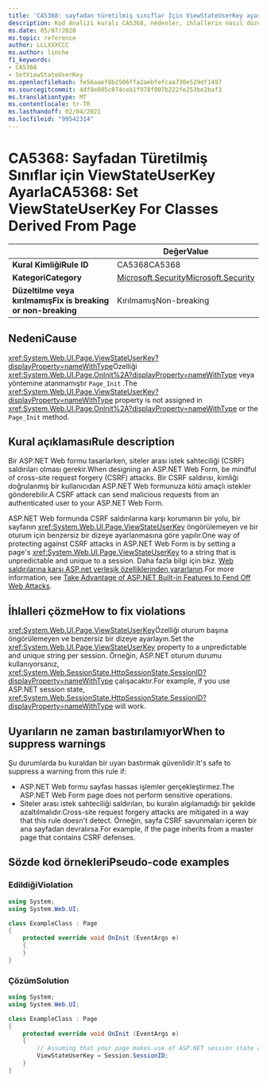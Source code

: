 ```yaml
---
title: 'CA5368: sayfadan türetilmiş sınıflar Için ViewStateUserKey ayarla (kod analizi)'
description: Kod Analizi kuralı CA5368, nedenler, ihlallerin nasıl düzeltileceğini ve ne zaman bastıralınacağını içeren bilgiler sağlar.
ms.date: 05/07/2020
ms.topic: reference
author: LLLXXXCCC
ms.author: linche
f1_keywords:
- CA5368
- SetViewStateUserKey
ms.openlocfilehash: fe56aaef8b2506ffa2aebfefcaa730e529df1497
ms.sourcegitcommit: 4df8e005c074ceb1f978f007b222fe253be2baf3
ms.translationtype: MT
ms.contentlocale: tr-TR
ms.lasthandoff: 02/04/2021
ms.locfileid: "99542314"
---
```

# <a name="ca5368-set-viewstateuserkey-for-classes-derived-from-page"></a><span data-ttu-id="6bbbc-103">CA5368: Sayfadan Türetilmiş Sınıflar için ViewStateUserKey Ayarla</span><span class="sxs-lookup"><span data-stu-id="6bbbc-103">CA5368: Set ViewStateUserKey For Classes Derived From Page</span></span>

| | <span data-ttu-id="6bbbc-104">Değer</span><span class="sxs-lookup"><span data-stu-id="6bbbc-104">Value</span></span> |
|-|-|
| <span data-ttu-id="6bbbc-105">**Kural Kimliği**</span><span class="sxs-lookup"><span data-stu-id="6bbbc-105">**Rule ID**</span></span> |<span data-ttu-id="6bbbc-106">CA5368</span><span class="sxs-lookup"><span data-stu-id="6bbbc-106">CA5368</span></span>|
| <span data-ttu-id="6bbbc-107">**Kategori**</span><span class="sxs-lookup"><span data-stu-id="6bbbc-107">**Category**</span></span> |[<span data-ttu-id="6bbbc-108">Microsoft.Security</span><span class="sxs-lookup"><span data-stu-id="6bbbc-108">Microsoft.Security</span></span>](security-warnings.md)|
| <span data-ttu-id="6bbbc-109">**Düzeltilme veya kırılmamış**</span><span class="sxs-lookup"><span data-stu-id="6bbbc-109">**Fix is breaking or non-breaking**</span></span> |<span data-ttu-id="6bbbc-110">Kırılmamış</span><span class="sxs-lookup"><span data-stu-id="6bbbc-110">Non-breaking</span></span>|

## <a name="cause"></a><span data-ttu-id="6bbbc-111">Nedeni</span><span class="sxs-lookup"><span data-stu-id="6bbbc-111">Cause</span></span>

<span data-ttu-id="6bbbc-112"><xref:System.Web.UI.Page.ViewStateUserKey?displayProperty=nameWithType>Özelliği <xref:System.Web.UI.Page.OnInit%2A?displayProperty=nameWithType> veya yöntemine atanmamıştır `Page_Init` .</span><span class="sxs-lookup"><span data-stu-id="6bbbc-112">The <xref:System.Web.UI.Page.ViewStateUserKey?displayProperty=nameWithType> property is not assigned in <xref:System.Web.UI.Page.OnInit%2A?displayProperty=nameWithType> or the `Page_Init` method.</span></span>

## <a name="rule-description"></a><span data-ttu-id="6bbbc-113">Kural açıklaması</span><span class="sxs-lookup"><span data-stu-id="6bbbc-113">Rule description</span></span>

<span data-ttu-id="6bbbc-114">Bir ASP.NET Web formu tasarlarken, siteler arası istek sahteciliği (CSRF) saldırıları olması gerekir.</span><span class="sxs-lookup"><span data-stu-id="6bbbc-114">When designing an ASP.NET Web Form, be mindful of cross-site request forgery (CSRF) attacks.</span></span> <span data-ttu-id="6bbbc-115">Bir CSRF saldırısı, kimliği doğrulanmış bir kullanıcıdan ASP.NET Web formunuza kötü amaçlı istekler gönderebilir.</span><span class="sxs-lookup"><span data-stu-id="6bbbc-115">A CSRF attack can send malicious requests from an authenticated user to your ASP.NET Web Form.</span></span>

<span data-ttu-id="6bbbc-116">ASP.NET Web formunda CSRF saldırılarına karşı korumanın bir yolu, bir sayfanın <xref:System.Web.UI.Page.ViewStateUserKey> öngörülemeyen ve bir oturum için benzersiz bir dizeye ayarlanmasına göre yapılır.</span><span class="sxs-lookup"><span data-stu-id="6bbbc-116">One way of protecting against CSRF attacks in ASP.NET Web Form is by setting a page's <xref:System.Web.UI.Page.ViewStateUserKey> to a string that is unpredictable and unique to a session.</span></span> <span data-ttu-id="6bbbc-117">Daha fazla bilgi için bkz. [Web saldırılarına karşı ASP.net yerleşik özelliklerinden yararlanın](/previous-versions/dotnet/articles/ms972969(v=msdn.10)#viewstateuserkey).</span><span class="sxs-lookup"><span data-stu-id="6bbbc-117">For more information, see [Take Advantage of ASP.NET Built-in Features to Fend Off Web Attacks](/previous-versions/dotnet/articles/ms972969(v=msdn.10)#viewstateuserkey).</span></span>

## <a name="how-to-fix-violations"></a><span data-ttu-id="6bbbc-118">İhlalleri çözme</span><span class="sxs-lookup"><span data-stu-id="6bbbc-118">How to fix violations</span></span>

<span data-ttu-id="6bbbc-119"><xref:System.Web.UI.Page.ViewStateUserKey>Özelliği oturum başına öngörülemeyen ve benzersiz bir dizeye ayarlayın.</span><span class="sxs-lookup"><span data-stu-id="6bbbc-119">Set the <xref:System.Web.UI.Page.ViewStateUserKey> property to a unpredictable and unique string per session.</span></span> <span data-ttu-id="6bbbc-120">Örneğin, ASP.NET oturum durumu kullanıyorsanız, <xref:System.Web.SessionState.HttpSessionState.SessionID?displayProperty=nameWithType> çalışacaktır.</span><span class="sxs-lookup"><span data-stu-id="6bbbc-120">For example, if you use ASP.NET session state, <xref:System.Web.SessionState.HttpSessionState.SessionID?displayProperty=nameWithType> will work.</span></span>

## <a name="when-to-suppress-warnings"></a><span data-ttu-id="6bbbc-121">Uyarıların ne zaman bastırılamıyor</span><span class="sxs-lookup"><span data-stu-id="6bbbc-121">When to suppress warnings</span></span>

<span data-ttu-id="6bbbc-122">Şu durumlarda bu kuraldan bir uyarı bastırmak güvenlidir:</span><span class="sxs-lookup"><span data-stu-id="6bbbc-122">It's safe to suppress a warning from this rule if:</span></span>

- <span data-ttu-id="6bbbc-123">ASP.NET Web formu sayfası hassas işlemler gerçekleştirmez.</span><span class="sxs-lookup"><span data-stu-id="6bbbc-123">The ASP.NET Web Form page does not perform sensitive operations.</span></span>
- <span data-ttu-id="6bbbc-124">Siteler arası istek sahteciliği saldırıları, bu kuralın algılamadığı bir şekilde azaltılmalıdır.</span><span class="sxs-lookup"><span data-stu-id="6bbbc-124">Cross-site request forgery attacks are mitigated in a way that this rule doesn't detect.</span></span> <span data-ttu-id="6bbbc-125">Örneğin, sayfa CSRF savunmaları içeren bir ana sayfadan devralırsa.</span><span class="sxs-lookup"><span data-stu-id="6bbbc-125">For example, if the page inherits from a master page that contains CSRF defenses.</span></span>

## <a name="pseudo-code-examples"></a><span data-ttu-id="6bbbc-126">Sözde kod örnekleri</span><span class="sxs-lookup"><span data-stu-id="6bbbc-126">Pseudo-code examples</span></span>

### <a name="violation"></a><span data-ttu-id="6bbbc-127">Edildiği</span><span class="sxs-lookup"><span data-stu-id="6bbbc-127">Violation</span></span>

```csharp
using System;
using System.Web.UI;

class ExampleClass : Page
{
    protected override void OnInit (EventArgs e)
    {
    }
}
```

### <a name="solution"></a><span data-ttu-id="6bbbc-128">Çözüm</span><span class="sxs-lookup"><span data-stu-id="6bbbc-128">Solution</span></span>

```csharp
using System;
using System.Web.UI;

class ExampleClass : Page
{
    protected override void OnInit (EventArgs e)
    {
        // Assuming that your page makes use of ASP.NET session state and the SessionID is stable.
        ViewStateUserKey = Session.SessionID;
    }
}
```
